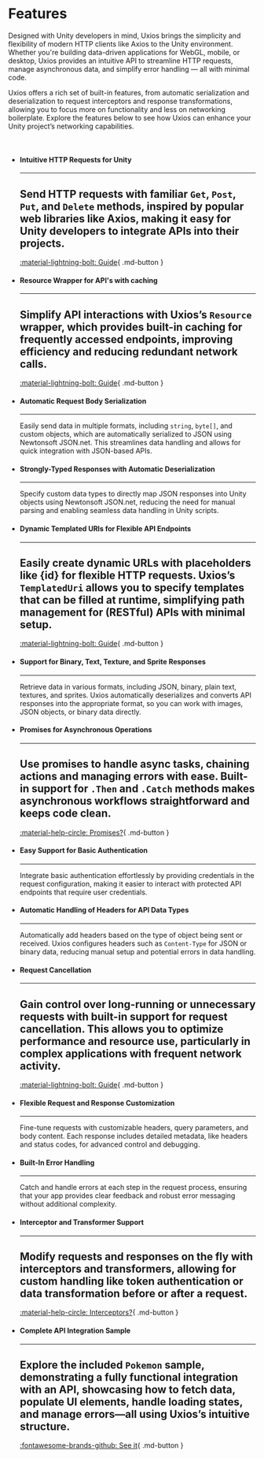 ﻿# Features

Designed with Unity developers in mind, Uxios brings the simplicity and flexibility of modern HTTP clients like Axios to
the Unity environment. Whether you're building data-driven applications for WebGL, mobile, or desktop, Uxios provides an
intuitive API to streamline HTTP requests, manage asynchronous data, and simplify error handling — all with minimal 
code.

Uxios offers a rich set of built-in features, from automatic serialization and deserialization to request interceptors
and response transformations, allowing you to focus more on functionality and less on networking boilerplate. Explore
the features below to see how Uxios can enhance your Unity project’s networking capabilities.

&nbsp;

<div class="grid cards" markdown>

-   #### Intuitive HTTP Requests for Unity

    ---
    Send HTTP requests with familiar `Get`, `Post`, `Put`, and `Delete` methods, inspired by popular web libraries like
    Axios, making it easy for Unity developers to integrate APIs into their projects.
    ---
    [:material-lightning-bolt: Guide](guides/fetching-pokemon-using-get.md){ .md-button }

-   #### Resource Wrapper for API's with caching

    ---
    Simplify API interactions with Uxios’s `Resource` wrapper, which provides built-in caching for frequently accessed
    endpoints, improving efficiency and reducing redundant network calls.
    ---
    [:material-lightning-bolt: Guide](guides/fetching-pokemon.md){ .md-button }
  
-   #### Automatic Request Body Serialization

    ---
    Easily send data in multiple formats, including `string`, `byte[]`, and custom objects, which are automatically
    serialized to JSON using Newtonsoft JSON.net. This streamlines data handling and allows for quick integration with
    JSON-based APIs.


-   #### Strongly-Typed Responses with Automatic Deserialization

    ---
    Specify custom data types to directly map JSON responses into Unity objects using Newtonsoft JSON.net, reducing the
    need for manual parsing and enabling seamless data handling in Unity scripts.

-   #### Dynamic Templated URIs for Flexible API Endpoints

    ---
    Easily create dynamic URLs with placeholders like {id} for flexible HTTP requests. Uxios’s `TemplatedUri` allows you 
    to specify templates that can be filled at runtime, simplifying path management for (RESTful) APIs with minimal 
    setup.
    ---
    [:material-lightning-bolt: Guide](guides/uri-templates.md){ .md-button }

-   #### Support for Binary, Text, Texture, and Sprite Responses

    ---
    Retrieve data in various formats, including JSON, binary, plain text, textures, and sprites. Uxios automatically
    deserializes and converts API responses into the appropriate format, so you can work with images, JSON objects, or
    binary data directly.

-   #### Promises for Asynchronous Operations  

    ---
    Use promises to handle async tasks, chaining actions and managing errors with ease. Built-in support for `.Then`
    and `.Catch` methods makes asynchronous workflows straightforward and keeps code clean.
    ---
    [:material-help-circle: Promises?](explanation/promises.md){ .md-button }

-   #### Easy Support for Basic Authentication

    ---
    Integrate basic authentication effortlessly by providing credentials in the request configuration, making it easier
    to interact with protected API endpoints that require user credentials.

-   #### Automatic Handling of Headers for API Data Types

    ---
    Automatically add headers based on the type of object being sent or received. Uxios configures headers such
    as `Content-Type` for JSON or binary data, reducing manual setup and potential errors in data handling.

-   #### Request Cancellation
  
    ---
    Gain control over long-running or unnecessary requests with built-in support for request cancellation. This allows you
    to optimize performance and resource use, particularly in complex applications with frequent network activity.
    ---
    [:material-lightning-bolt: Guide](guides/cancellation.md){ .md-button }

-   #### Flexible Request and Response Customization

    ---
    Fine-tune requests with customizable headers, query parameters, and body content. Each response includes detailed
    metadata, like headers and status codes, for advanced control and debugging.

-   #### Built-In Error Handling  

    ---
    Catch and handle errors at each step in the request process, ensuring that your app provides clear feedback and robust
    error messaging without additional complexity.

-   #### Interceptor and Transformer Support

    ---
    Modify requests and responses on the fly with interceptors and transformers, allowing for custom handling like token
    authentication or data transformation before or after a request.
    ---
    [:material-help-circle: Interceptors?](explanation/interceptors.md){ .md-button }

-   #### Complete API Integration Sample  

    ---
    Explore the included `Pokemon` sample, demonstrating a fully functional integration with an API, showcasing how to
    fetch data, populate UI elements, handle loading states, and manage errors—all using Uxios’s intuitive structure.
    ---
    [:fontawesome-brands-github: See it](https://github.com/kind-men/uxios/tree/main/Samples~/Pokemon){ .md-button }

</div>